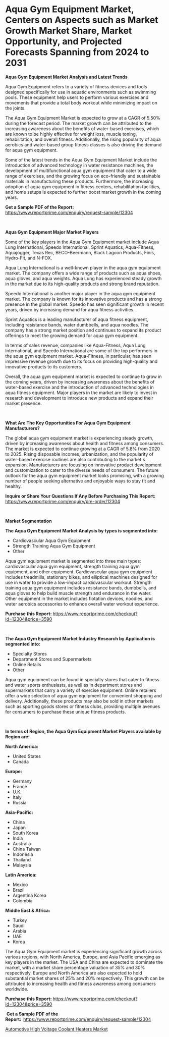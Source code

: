 <p><h1>Aqua Gym Equipment Market, Centers on Aspects such as Market Growth Market Share, Market Opportunity, and Projected Forecasts Spanning from 2024 to 2031</h1></p><p><strong>Aqua Gym Equipment Market Analysis and Latest Trends</strong></p>
<p><p>Aqua Gym Equipment refers to a variety of fitness devices and tools designed specifically for use in aquatic environments such as swimming pools. These equipment help users to perform various exercises and movements that provide a total body workout while minimizing impact on the joints.</p><p>The Aqua Gym Equipment Market is expected to grow at a CAGR of 5.50% during the forecast period. The market growth can be attributed to the increasing awareness about the benefits of water-based exercises, which are known to be highly effective for weight loss, muscle toning, rehabilitation, and overall fitness. Additionally, the rising popularity of aqua aerobics and water-based group fitness classes is also driving the demand for aqua gym equipment.</p><p>Some of the latest trends in the Aqua Gym Equipment Market include the introduction of advanced technology in water resistance machines, the development of multifunctional aqua gym equipment that cater to a wide range of exercises, and the growing focus on eco-friendly and sustainable materials in manufacturing these products. Furthermore, the increasing adoption of aqua gym equipment in fitness centers, rehabilitation facilities, and home setups is expected to further boost market growth in the coming years.</p></p>
<p><strong>Get a Sample PDF of the Report:&nbsp;</strong> <a href="https://www.reportprime.com/enquiry/request-sample/12304">https://www.reportprime.com/enquiry/request-sample/12304</a></p>
<p>&nbsp;</p>
<p><strong>Aqua Gym Equipment Major Market Players</strong></p>
<p><p>Some of the key players in the Aqua Gym Equipment market include Aqua Lung International, Speedo International, Sprint Aquatics, Aqua-Fitness, Aquajogger, Texas Rec, BECO-Beermann, Black Lagoon Products, Finis, Hydro-Fit, and N-FOX.</p><p>Aqua Lung International is a well-known player in the aqua gym equipment market. The company offers a wide range of products such as aqua shoes, aqua gloves, and aqua weights. Aqua Lung has experienced steady growth in the market due to its high-quality products and strong brand reputation.</p><p>Speedo International is another major player in the aqua gym equipment market. The company is known for its innovative products and has a strong presence in the global market. Speedo has seen significant growth in recent years, driven by increasing demand for aqua fitness activities.</p><p>Sprint Aquatics is a leading manufacturer of aqua fitness equipment, including resistance bands, water dumbbells, and aqua noodles. The company has a strong market position and continues to expand its product offerings to meet the growing demand for aqua gym equipment.</p><p>In terms of sales revenue, companies like Aqua-Fitness, Aqua Lung International, and Speedo International are some of the top performers in the aqua gym equipment market. Aqua-Fitness, in particular, has seen impressive revenue growth due to its focus on providing high-quality and innovative products to its customers.</p><p>Overall, the aqua gym equipment market is expected to continue to grow in the coming years, driven by increasing awareness about the benefits of water-based exercise and the introduction of advanced technologies in aqua fitness equipment. Major players in the market are likely to invest in research and development to introduce new products and expand their market presence.</p></p>
<p>&nbsp;</p>
<p><strong>What Are The Key Opportunities For Aqua Gym Equipment Manufacturers?</strong></p>
<p><p>The global aqua gym equipment market is experiencing steady growth, driven by increasing awareness about health and fitness among consumers. The market is expected to continue growing at a CAGR of 5.8% from 2020 to 2025. Rising disposable incomes, urbanization, and the popularity of water-based exercise routines are also contributing to the market's expansion. Manufacturers are focusing on innovative product development and customization to cater to the diverse needs of consumers. The future outlook for the aqua gym equipment market looks promising, with a growing number of people seeking alternative and enjoyable ways to stay fit and healthy.</p></p>
<p><strong>Inquire or Share Your Questions If Any Before Purchasing This Report:</strong> <a href="https://www.reportprime.com/enquiry/pre-order/12304">https://www.reportprime.com/enquiry/pre-order/12304</a></p>
<p>&nbsp;</p>
<p><strong>Market Segmentation</strong></p>
<p><strong>The Aqua Gym Equipment Market Analysis by types is segmented into:</strong></p>
<p><ul><li>Cardiovascular Aqua Gym Equipment</li><li>Strength Training Aqua Gym Equipment</li><li>Other</li></ul></p>
<p><p>Aqua gym equipment market is segmented into three main types: cardiovascular aqua gym equipment, strength training aqua gym equipment, and other equipment. Cardiovascular aqua gym equipment includes treadmills, stationary bikes, and elliptical machines designed for use in water to provide a low-impact cardiovascular workout. Strength training aqua gym equipment includes resistance bands, dumbbells, and aqua gloves to help build muscle strength and endurance in the water. Other equipment in the market includes flotation devices, noodles, and water aerobics accessories to enhance overall water workout experience.</p></p>
<p><strong>Purchase this Report:&nbsp;</strong><a href="https://www.reportprime.com/checkout?id=12304&price=3590">https://www.reportprime.com/checkout?id=12304&price=3590</a></p>
<p>&nbsp;</p>
<p><strong>The Aqua Gym Equipment Market Industry Research by Application is segmented into:</strong></p>
<p><ul><li>Specialty Stores</li><li>Department Stores and Supermarkets</li><li>Online Retails</li><li>Other</li></ul></p>
<p><p>Aqua gym equipment can be found in specialty stores that cater to fitness and water sports enthusiasts, as well as in department stores and supermarkets that carry a variety of exercise equipment. Online retailers offer a wide selection of aqua gym equipment for convenient shopping and delivery. Additionally, these products may also be sold in other markets such as sporting goods stores or fitness clubs, providing multiple avenues for consumers to purchase these unique fitness products.</p></p>
<p>&nbsp;</p>
<p><strong>In terms of Region, the Aqua Gym Equipment Market Players available by Region are:</strong></p>
<p>
    <p> <strong> North America: </strong>
        <ul>
            <li>United States</li>
            <li>Canada</li>
        </ul>
        </p> 
    <p> <strong> Europe: </strong>
        <ul>
            <li>Germany</li>
            <li>France</li>
            <li>U.K.</li>
            <li>Italy</li>
            <li>Russia</li>
        </ul>
        </p> 
    <p> <strong> Asia-Pacific: </strong>
        <ul>
            <li>China</li>
            <li>Japan</li>
            <li>South Korea</li>
            <li>India</li>
            <li>Australia</li>
            <li>China Taiwan</li>
            <li>Indonesia</li>
            <li>Thailand</li>
            <li>Malaysia</li>
        </ul>
        </p> 
    <p> <strong> Latin America: </strong>
        <ul>
            <li>Mexico</li>
            <li>Brazil</li>
            <li>Argentina Korea</li>
            <li>Colombia</li>
        </ul>
        </p> 
    <p> <strong> Middle East & Africa: </strong>
        <ul>
            <li>Turkey</li>
            <li>Saudi</li>
            <li>Arabia</li>
            <li>UAE</li>
            <li>Korea</li>
        </ul>
    </p>
    </p>
<p><p>The Aqua Gym Equipment market is experiencing significant growth across various regions, with North America, Europe, and Asia Pacific emerging as key players in the market. The USA and China are expected to dominate the market, with a market share percentage valuation of 35% and 30% respectively. Europe and North America are also expected to hold substantial market shares of 25% and 20% respectively. This growth can be attributed to increasing health and fitness awareness among consumers worldwide.</p></p>
<p><strong>Purchase this Report: </strong><a href="https://www.reportprime.com/checkout?id=12304&price=3590">https://www.reportprime.com/checkout?id=12304&price=3590</a></p>
<p>&nbsp;<strong>Get a Sample PDF of the Report:&nbsp;&nbsp;</strong><a href="https://www.reportprime.com/enquiry/request-sample/12304">https://www.reportprime.com/enquiry/request-sample/12304</a></p>
<p><strong></strong></p>
<p><p><a href="https://cautious-neon-760.notion.site/Automotive-High-Voltage-Coolant-Heaters-Market-Offers-Provide-Insightful-Data-for-the-Time-Period-fr-23353e3f0ce64f5aa894cd11ed620357">Automotive High Voltage Coolant Heaters Market</a></p></p>